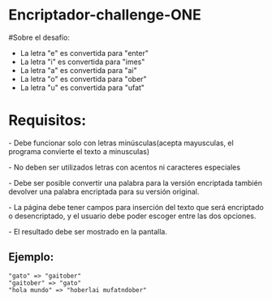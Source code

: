 # Encriptador-challenge-ONE
#Sobre el desafío:
<ul>
  <li>La letra "e" es convertida para "enter"</li>
  <li>La letra "i" es convertida para "imes"</li>
  <li>La letra "a" es convertida para "ai"</li>
  <li>La letra "o" es convertida para "ober"</li>
  <li>La letra "u" es convertida para "ufat"</li>
</ul>

<h1>Requisitos:</h1>

<p>- Debe funcionar solo con letras minúsculas(acepta mayusculas, el programa convierte el texto a minusculas)</p>
<p>- No deben ser utilizados letras con acentos ni caracteres especiales</p>
<p>- Debe ser posible convertir una palabra para la versión encriptada también devolver una palabra encriptada para su versión original.</p>
<p>- La página debe tener campos para inserción del texto que será encriptado o desencriptado, y el usuario debe poder escoger entre las dos opciones.</p>
<p>- El resultado debe ser mostrado en la pantalla.</p>

<h2>Ejemplo:</h2>
<code>"gato" => "gaitober"</code><br/>
<code>"gaitober" => "gato"</code><br/>
<code>"hola mundo" => "hoberlai mufatndober"</code>
